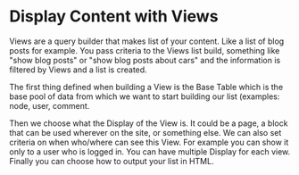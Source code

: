 # Display Content with Views

Views are a query builder that makes list of your content. Like a list of blog posts for example. You pass criteria to the Views list build, something like "show blog posts" or "show blog posts about cars" and the information is filtered by Views and a list is created.

The first thing defined when building a View is the Base Table which is the base pool of data from which we want to start building our list \(examples: node, user, comment.

Then we choose what the Display of the View is. It could be a page, a block that can be used wherever on the site, or something else. We can also set criteria on when who/where can see this View. For example you can show it only to a user who is logged in. You can have  multiple Display for each view. Finally you can choose how to output your list in HTML.

